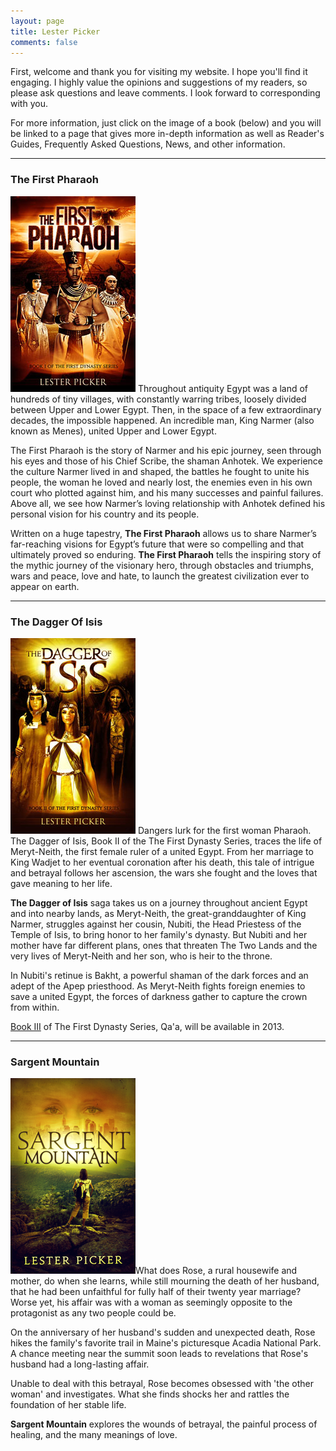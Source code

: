 ```yaml
---
layout: page
title: Lester Picker
comments: false
---
```

First, welcome and thank you for visiting my website. I hope you'll find it engaging. I highly value the opinions and suggestions of my readers, so please ask questions and leave comments. I look forward to corresponding with you. 

For more information, just click on the image of a book (below) and you will be linked to a page that gives more in-depth information as well as Reader's Guides, Frequently Asked Questions, News, and other information. 

___

### The First Pharaoh

[![The First Pharaoh](images/thumb/pharaoh.jpg)](/pharaoh/) Throughout antiquity Egypt was a land of hundreds of tiny  villages, with constantly warring tribes, loosely divided between Upper and Lower Egypt. Then, in the space of a few extraordinary decades, the impossible happened. An incredible man, King Narmer (also known as Menes), united Upper and Lower Egypt. 

The First Pharaoh is the story of Narmer and his epic journey, seen through his eyes and those of his Chief Scribe, the shaman Anhotek. We experience the culture Narmer lived in and shaped, the battles he fought to unite his people, the woman he loved and nearly lost, the enemies even in his own court who plotted against him, and his many successes and painful failures. Above all, we see how Narmer’s loving relationship with Anhotek defined his personal vision for his country and its people. 

Written on a huge tapestry, **The First Pharaoh** allows us to share Narmer’s far-reaching visions for Egypt’s future that were so compelling and that ultimately proved so enduring. **The First Pharaoh** tells the inspiring story of the mythic journey of the visionary hero, through obstacles and triumphs, wars and peace, love and hate, to launch the greatest civilization ever to appear on earth.

---

### The Dagger Of Isis

[![The Dagger of Isis](images/thumb/dagger.jpg)](/dagger/) Dangers lurk for the first woman Pharaoh. The Dagger of Isis, Book II of the The First Dynasty Series, traces the life of Meryt-Neith, the first female ruler of a united Egypt. From her marriage to King Wadjet to her eventual coronation after his death, this tale of intrigue and betrayal follows her ascension, the wars she fought and the loves that gave meaning to her life. 

**The Dagger of Isis** saga takes us on a journey throughout ancient Egypt and into nearby lands, as Meryt-Neith, the great-granddaughter of King Narmer, struggles against her cousin, Nubiti, the Head Priestess of the Temple of Isis, to bring honor to her family's dynasty. But Nubiti and her mother have far different plans, ones that threaten The Two Lands and the very lives of Meryt-Neith and her son, who is heir to the throne. 

In Nubiti's retinue is Bakht, a powerful shaman of the dark forces and an adept of the Apep priesthood. As Meryt-Neith fights foreign enemies to save a united Egypt, the forces of darkness gather to capture the crown from within. 

[Book III](http://www.lesterpicker.com/2012/10/06/third-book/) of The First Dynasty Series, Qa'a, will be available in 2013. 

---

### Sargent Mountain

[![sargent-mountain](images/thumb/sargentmountain.png)](/sargent-mountain/)What does Rose, a rural housewife and mother, do when she learns, while still mourning the death of her husband, that he had been unfaithful for fully half of their twenty year marriage? Worse yet, his affair was with a woman as seemingly opposite to the protagonist as any two people could be. 

On the anniversary of her husband's sudden and unexpected death, Rose hikes the family's favorite trail in Maine's picturesque Acadia National Park. A chance meeting near the summit soon leads to revelations that Rose's husband had a long-lasting affair. 

Unable to deal with this betrayal, Rose becomes obsessed with 'the other woman' and investigates. What she finds shocks her and rattles the foundation of her stable life. 

**Sargent Mountain** explores the wounds of betrayal, the painful process of healing, and the many meanings of love. 